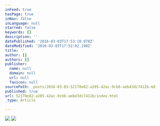 ```yaml
---
inFeed: true
hasPage: true
inNav: false
inLanguage: null
starred: false
keywords: []
description: ''
datePublished: '2016-03-03T17:53:10.870Z'
dateModified: '2016-03-03T17:52:02.198Z'
title: ''
author: []
authors: []
publisher:
  name: null
  domain: null
  url: null
  favicon: null
sourcePath: _posts/2016-03-03-52178e82-a205-42ac-9cb6-aeb43dc7412b.md
published: true
url: 52178e82-a205-42ac-9cb6-aeb43dc7412b/index.html
_type: Article

---
```

![](https://the-grid-user-content.s3-us-west-2.amazonaws.com/7a5e87b1-710a-4c11-9906-c4fac8e6eff2.jpg)
![](https://the-grid-user-content.s3-us-west-2.amazonaws.com/72e2947d-840b-4433-842e-d8c1b69c5bc7.jpg)